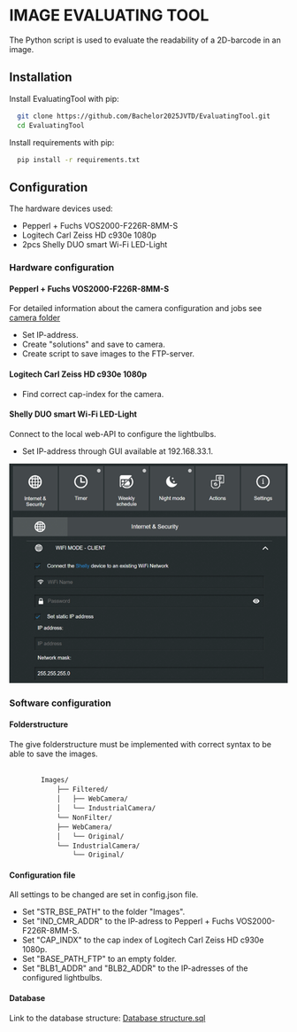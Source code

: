 
# IMAGE EVALUATING TOOL

The Python script is used to evaluate the readability of a 2D-barcode in an image.







## Installation

Install EvaluatingTool with pip:

```bash
  git clone https://github.com/Bachelor2025JVTD/EvaluatingTool.git
  cd EvaluatingTool
```

Install requirements with pip:
```bash
  pip install -r requirements.txt
```
    
## Configuration

The hardware devices used:
- Pepperl + Fuchs VOS2000-F226R-8MM-S
- Logitech Carl Zeiss HD c930e 1080p
- 2pcs Shelly DUO smart Wi-Fi LED-Light

### Hardware configuration
#### Pepperl + Fuchs VOS2000-F226R-8MM-S
For detailed information about the camera configuration and jobs see [camera folder](https://github.com/Bachelor2025JVTD/EvaluatingTool/tree/main/Utilities/P%2BF%20Camera)
- Set IP-address.
- Create "solutions" and save to camera.
- Create script to save images to the FTP-server.

#### Logitech Carl Zeiss HD c930e 1080p

- Find correct cap-index for the camera.

#### Shelly DUO smart Wi-Fi LED-Light
Connect to the local web-API to configure the lightbulbs.
- Set IP-address through GUI available at 192.168.33.1.

![DUO smart Wi-Fi LED light confiuration.png](https://github.com/Bachelor2025JVTD/EvaluatingTool/blob/main/Utilities/Images/ShellyDueConfiguration.png)



### Software configuration
#### Folderstructure
The give folderstructure must be implemented with correct syntax to be able to save the images.

```bash

        Images/
            ├── Filtered/
            │   ├── WebCamera/
            │   └── IndustrialCamera/
            └── NonFilter/
            ├── WebCamera/
            │   └── Original/
            └── IndustrialCamera/
                └── Original/
```

#### Configuration file
All settings to be changed are set in config.json file.

- Set "STR_BSE_PATH" to the folder "Images".
- Set "IND_CMR_ADDR" to the IP-adress to Pepperl + Fuchs VOS2000-F226R-8MM-S.
- Set "CAP_INDX" to the cap index of Logitech Carl Zeiss HD c930e 1080p.
- Set "BASE_PATH_FTP" to an empty folder. 
- Set "BLB1_ADDR" and "BLB2_ADDR" to the IP-adresses of the configured lightbulbs.

#### Database
Link to the database structure: [Database structure.sql](https://github.com/Bachelor2025JVTD/EvaluatingTool/blob/main/Utilities/Database/DatabaseStructure.sql)


